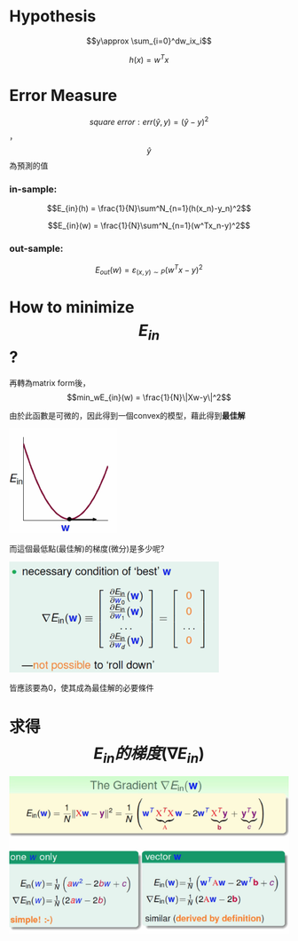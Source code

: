 # Hypothesis

$$y\approx \sum_{i=0}^dw_ix_i$$

$$h(x) = w^Tx$$

# Error Measure

$$square\ error: err(\hat{y},y) = (\hat{y}-y)^2$$  ，$$\hat{y}$$為預測的值

### in-sample:

$$E_{in}(h) = \frac{1}{N}\sum^N_{n=1}(h(x_n)-y_n)^2$$

$$E_{in}(w) = \frac{1}{N}\sum^N_{n=1}(w^Tx_n-y)^2$$

### out-sample:

$$E_{out}(w) = \varepsilon_{(x,y)\sim P}(w^Tx-y)^2$$

# How to minimize $$E_{in}$$ ?

再轉為matrix form後，$$min_wE_{in}(w) = \frac{1}{N}\|Xw-y\|^2$$

由於此函數是可微的，因此得到一個convex的模型，藉此得到**最佳解**

![](/assets/83wqur239fraud.png)

而這個最低點\(最佳解\)的梯度\(微分\)是多少呢?

![](/assets/98r32hjdjdoisadj3289.png)

皆應該要為0，使其成為最佳解的必要條件

# 求得$$E_{in}的梯度(\nabla E_{in})$$

![](/assets/3j928fj9jf98ewhjf93.png)



